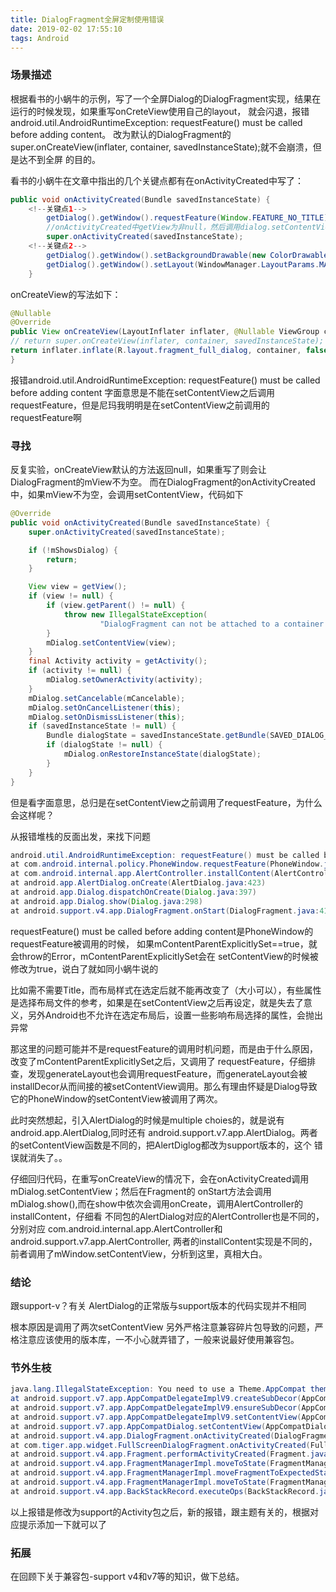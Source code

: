 ```yaml
---
title: DialogFragment全屏定制使用错误
date: 2019-02-02 17:55:10
tags: Android
---
```


### 场景描述
根据看书的小蜗牛的示例，写了一个全屏Dialog的DialogFragment实现，结果在运行的时候发现，如果重写onCreteView使用自己的layout，
就会闪退，报错android.util.AndroidRuntimeException: requestFeature() must be called before adding content。
改为默认的DialogFragment的super.onCreateView(inflater, container, savedInstanceState);就不会崩溃，但是达不到全屏
的目的。

<!--more-->

看书的小蜗牛在文章中指出的几个关键点都有在onActivityCreated中写了：

```java
public void onActivityCreated(Bundle savedInstanceState) {
    <!--关键点1-->
        getDialog().getWindow().requestFeature(Window.FEATURE_NO_TITLE);
        //onActivityCreated中getView为非null，然后调用dialog.setContentView()
        super.onActivityCreated(savedInstanceState);
    <!--关键点2-->
        getDialog().getWindow().setBackgroundDrawable(new ColorDrawable(0x00000000));
        getDialog().getWindow().setLayout(WindowManager.LayoutParams.MATCH_PARENT, WindowManager.LayoutParams.MATCH_PARENT);
    }
```

onCreateView的写法如下：

```java
@Nullable
@Override
public View onCreateView(LayoutInflater inflater, @Nullable ViewGroup container, Bundle savedInstanceState) {
// return super.onCreateView(inflater, container, savedInstanceState);
return inflater.inflate(R.layout.fragment_full_dialog, container, false);
}
```

报错android.util.AndroidRuntimeException: requestFeature() must be called before adding content
字面意思是不能在setContentView之后调用requestFeature，但是尼玛我明明是在setContentView之前调用的requestFeature啊

### 寻找
反复实验，onCreateView默认的方法返回null，如果重写了则会让DialogFragment的mView不为空。
而在DialogFragment的onActivityCreated中，如果mView不为空，会调用setContentView，代码如下

```java
@Override
public void onActivityCreated(Bundle savedInstanceState) {
    super.onActivityCreated(savedInstanceState);

    if (!mShowsDialog) {
        return;
    }

    View view = getView();
    if (view != null) {
        if (view.getParent() != null) {
            throw new IllegalStateException(
                    "DialogFragment can not be attached to a container view");
        }
        mDialog.setContentView(view);
    }
    final Activity activity = getActivity();
    if (activity != null) {
        mDialog.setOwnerActivity(activity);
    }
    mDialog.setCancelable(mCancelable);
    mDialog.setOnCancelListener(this);
    mDialog.setOnDismissListener(this);
    if (savedInstanceState != null) {
        Bundle dialogState = savedInstanceState.getBundle(SAVED_DIALOG_STATE_TAG);
        if (dialogState != null) {
            mDialog.onRestoreInstanceState(dialogState);
        }
    }
}
```
但是看字面意思，总归是在setContentView之前调用了requestFeature，为什么会这样呢？

从报错堆栈的反面出发，来找下问题

```java
android.util.AndroidRuntimeException: requestFeature() must be called before adding content
at com.android.internal.policy.PhoneWindow.requestFeature(PhoneWindow.java:317)
at com.android.internal.app.AlertController.installContent(AlertController.java:231)
at android.app.AlertDialog.onCreate(AlertDialog.java:423)
at android.app.Dialog.dispatchOnCreate(Dialog.java:397)
at android.app.Dialog.show(Dialog.java:298)
at android.support.v4.app.DialogFragment.onStart(DialogFragment.java:416)
```

requestFeature() must be called before adding content是PhoneWindow的requestFeature被调用的时候，
如果mContentParentExplicitlySet==true，就会throw的Error，mContentParentExplicitlySet会在
setContentView的时候被修改为true，说白了就如同小蜗牛说的

比如需不需要Title，而布局样式在选定后就不能再改变了（大小可以），有些属性是选择布局文件的参考，如果是在setContentView之后再设定，就是失去了意义，另外Android也不允许在选定布局后，设置一些影响布局选择的属性，会抛出异常

那这里的问题可能并不是requestFeature的调用时机问题，而是由于什么原因，改变了mContentParentExplicitlySet之后，又调用了
requestFeature，仔细排查，发现generateLayout也会调用requestFeature，而generateLayout会被installDecor从而间接的被setContentView调用。那么有理由怀疑是Dialog导致它的PhoneWindow的setContentView被调用了两次。

此时突然想起，引入AlertDialog的时候是multiple choies的，就是说有android.app.AlertDialog,同时还有
android.support.v7.app.AlertDialog。两者的setContentView函数是不同的，把AlertDiglog都改为support版本的，这个
错误就消失了。。

仔细回归代码，在重写onCreateView的情况下，会在onActivityCreated调用mDialog.setContentView；然后在Fragment的
onStart方法会调用mDialog.show(),而在show中依次会调用onCreate，调用AlertController的installContent，仔细看
不同包的AlertDialog对应的AlertController也是不同的，分别对应
com.android.internal.app.AlertController和android.support.v7.app.AlertController,
两者的installContent实现是不同的，前者调用了mWindow.setContentView，分析到这里，真相大白。

### 结论
跟support-v？有关
AlertDialog的正常版与support版本的代码实现并不相同

根本原因是调用了两次setContentView
另外严格注意兼容碎片包导致的问题，严格注意应该使用的版本库，一不小心就弄错了，一般来说最好使用兼容包。

### 节外生枝

```java
java.lang.IllegalStateException: You need to use a Theme.AppCompat theme (or descendant) with this activity.
at android.support.v7.app.AppCompatDelegateImplV9.createSubDecor(AppCompatDelegateImplV9.java:354)
at android.support.v7.app.AppCompatDelegateImplV9.ensureSubDecor(AppCompatDelegateImplV9.java:323)
at android.support.v7.app.AppCompatDelegateImplV9.setContentView(AppCompatDelegateImplV9.java:275)
at android.support.v7.app.AppCompatDialog.setContentView(AppCompatDialog.java:88)
at android.support.v4.app.DialogFragment.onActivityCreated(DialogFragment.java:411)
at com.tiger.app.widget.FullScreenDialogFragment.onActivityCreated(FullScreenDialogFragment.java:30)
at android.support.v4.app.Fragment.performActivityCreated(Fragment.java:2355)
at android.support.v4.app.FragmentManagerImpl.moveToState(FragmentManager.java:1451)
at android.support.v4.app.FragmentManagerImpl.moveFragmentToExpectedState(FragmentManager.java:1759)
at android.support.v4.app.FragmentManagerImpl.moveToState(FragmentManager.java:1827)
at android.support.v4.app.BackStackRecord.executeOps(BackStackRecord.java:797)
```

以上报错是修改为support的Activity包之后，新的报错，跟主题有关的，根据对应提示添加一下就可以了

### 拓展
在回顾下关于兼容包-support v4和v7等的知识，做下总结。
